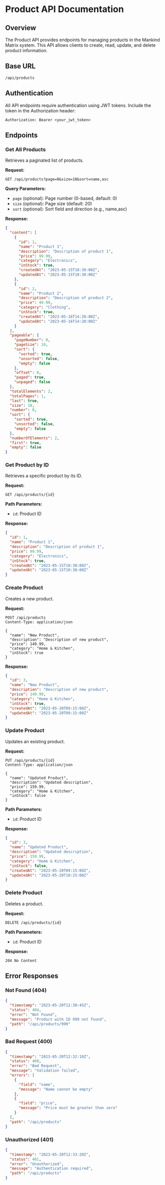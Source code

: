 # Product API Documentation

## Overview
The Product API provides endpoints for managing products in the Mankind Matrix system. This API allows clients to create, read, update, and delete product information.

## Base URL
```
/api/products
```

## Authentication
All API endpoints require authentication using JWT tokens. Include the token in the Authorization header:
```
Authorization: Bearer <your_jwt_token>
```

## Endpoints

### Get All Products
Retrieves a paginated list of products.

**Request:**
```
GET /api/products?page=0&size=10&sort=name,asc
```

**Query Parameters:**
- `page` (optional): Page number (0-based, default: 0)
- `size` (optional): Page size (default: 20)
- `sort` (optional): Sort field and direction (e.g., name,asc)

**Response:**
```json
{
  "content": [
    {
      "id": 1,
      "name": "Product 1",
      "description": "Description of product 1",
      "price": 99.99,
      "category": "Electronics",
      "inStock": true,
      "createdAt": "2023-05-15T10:30:00Z",
      "updatedAt": "2023-05-15T10:30:00Z"
    },
    {
      "id": 2,
      "name": "Product 2",
      "description": "Description of product 2",
      "price": 49.99,
      "category": "Clothing",
      "inStock": true,
      "createdAt": "2023-05-16T14:20:00Z",
      "updatedAt": "2023-05-16T14:20:00Z"
    }
  ],
  "pageable": {
    "pageNumber": 0,
    "pageSize": 10,
    "sort": {
      "sorted": true,
      "unsorted": false,
      "empty": false
    },
    "offset": 0,
    "paged": true,
    "unpaged": false
  },
  "totalElements": 2,
  "totalPages": 1,
  "last": true,
  "size": 10,
  "number": 0,
  "sort": {
    "sorted": true,
    "unsorted": false,
    "empty": false
  },
  "numberOfElements": 2,
  "first": true,
  "empty": false
}
```

### Get Product by ID
Retrieves a specific product by its ID.

**Request:**
```
GET /api/products/{id}
```

**Path Parameters:**
- `id`: Product ID

**Response:**
```json
{
  "id": 1,
  "name": "Product 1",
  "description": "Description of product 1",
  "price": 99.99,
  "category": "Electronics",
  "inStock": true,
  "createdAt": "2023-05-15T10:30:00Z",
  "updatedAt": "2023-05-15T10:30:00Z"
}
```

### Create Product
Creates a new product.

**Request:**
```
POST /api/products
Content-Type: application/json

{
  "name": "New Product",
  "description": "Description of new product",
  "price": 149.99,
  "category": "Home & Kitchen",
  "inStock": true
}
```

**Response:**
```json
{
  "id": 3,
  "name": "New Product",
  "description": "Description of new product",
  "price": 149.99,
  "category": "Home & Kitchen",
  "inStock": true,
  "createdAt": "2023-05-20T09:15:00Z",
  "updatedAt": "2023-05-20T09:15:00Z"
}
```

### Update Product
Updates an existing product.

**Request:**
```
PUT /api/products/{id}
Content-Type: application/json

{
  "name": "Updated Product",
  "description": "Updated description",
  "price": 159.99,
  "category": "Home & Kitchen",
  "inStock": false
}
```

**Path Parameters:**
- `id`: Product ID

**Response:**
```json
{
  "id": 3,
  "name": "Updated Product",
  "description": "Updated description",
  "price": 159.99,
  "category": "Home & Kitchen",
  "inStock": false,
  "createdAt": "2023-05-20T09:15:00Z",
  "updatedAt": "2023-05-20T10:25:00Z"
}
```

### Delete Product
Deletes a product.

**Request:**
```
DELETE /api/products/{id}
```

**Path Parameters:**
- `id`: Product ID

**Response:**
```
204 No Content
```

## Error Responses

### Not Found (404)
```json
{
  "timestamp": "2023-05-20T12:30:45Z",
  "status": 404,
  "error": "Not Found",
  "message": "Product with ID 999 not found",
  "path": "/api/products/999"
}
```

### Bad Request (400)
```json
{
  "timestamp": "2023-05-20T12:32:10Z",
  "status": 400,
  "error": "Bad Request",
  "message": "Validation failed",
  "errors": [
    {
      "field": "name",
      "message": "Name cannot be empty"
    },
    {
      "field": "price",
      "message": "Price must be greater than zero"
    }
  ],
  "path": "/api/products"
}
```

### Unauthorized (401)
```json
{
  "timestamp": "2023-05-20T12:33:20Z",
  "status": 401,
  "error": "Unauthorized",
  "message": "Authentication required",
  "path": "/api/products"
}
```